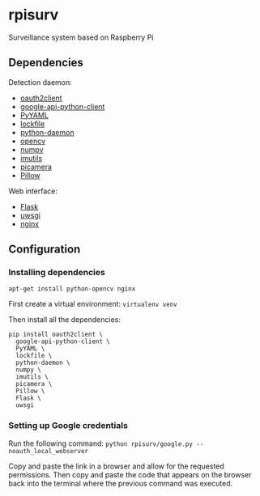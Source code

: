 # rpisurv
Surveillance system based on Raspberry Pi

## Dependencies

Detection daemon:
* [oauth2client](https://github.com/google/oauth2client)
* [google-api-python-client](https://github.com/google/google-api-python-client)
* [PyYAML](http://pyyaml.org/wiki/PyYAML)
* [lockfile](https://pypi.python.org/pypi/lockfile)
* [python-daemon](https://pypi.python.org/pypi/python-daemon/)
* [opencv](http://opencv.org)
* [numpy](http://www.numpy.org)
* [imutils](https://pypi.python.org/pypi/imutils)
* [picamera](http://picamera.readthedocs.io/en/latest/)
* [Pillow](http://pillow.readthedocs.io/en/latest/)

Web interface:
* [Flask](http://flask.pocoo.org)
* [uwsgi](http://uwsgi-docs.readthedocs.io/en/latest/)
* [nginx](http://nginx.org)

## Configuration

### Installing dependencies

`apt-get install python-opencv nginx` 

First create a virtual environment:
`virtualenv venv`

Then install all the dependencies:
```
pip install oauth2client \
  google-api-python-client \
  PyYAML \
  lockfile \
  python-daemon \
  numpy \
  imutils \
  picamera \
  Pillow \
  Flask \
  uwsgi
```

### Setting up Google credentials

Run the following command:
`python rpisurv/google.py --noauth_local_webserver`

Copy and paste the link in a browser and allow for the requested permissions. Then copy and paste the code that appears on the browser back into the terminal where the previous command was executed.
